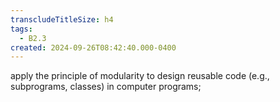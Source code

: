 ```yaml
---
transcludeTitleSize: h4
tags:
  - B2.3
created: 2024-09-26T08:42:40.000-0400
---
```

apply the principle of modularity to design reusable code (e.g., subprograms, classes) in computer programs;